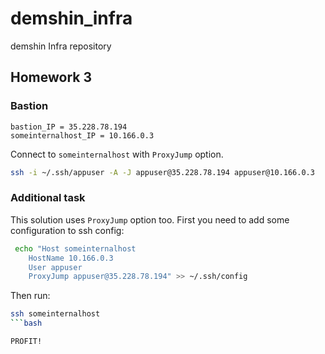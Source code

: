 # demshin_infra

demshin Infra repository

## Homework 3

### Bastion

```
bastion_IP = 35.228.78.194
someinternalhost_IP = 10.166.0.3
```

Connect to `someinternalhost` with `ProxyJump` option.

```bash
ssh -i ~/.ssh/appuser -A -J appuser@35.228.78.194 appuser@10.166.0.3
```

### Additional task

This solution uses `ProxyJump` option too. First you need to add some configuration to ssh config:

```bash
 echo "Host someinternalhost
    HostName 10.166.0.3
    User appuser
    ProxyJump appuser@35.228.78.194" >> ~/.ssh/config
```

Then run:

```bash
ssh someinternalhost
```bash

PROFIT!
